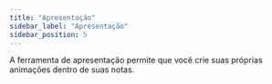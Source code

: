 ```yaml
---
title: "Apresentação"
sidebar_label: "Apresentação"
sidebar_position: 5
---
```


A ferramenta de apresentação permite que você crie suas próprias animações dentro de suas notas.
